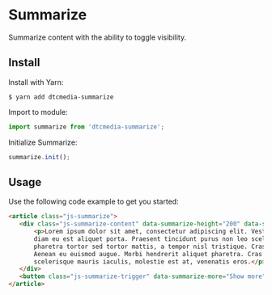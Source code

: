 # Summarize
Summarize content with the ability to toggle visibility.

## Install
Install with Yarn:
```
$ yarn add dtcmedia-summarize
```

Import to module:
```javascript
import summarize from 'dtcmedia-summarize';
```

Initialize Summarize:
```javascript
summarize.init();
```

## Usage
Use the following code example to get you started:
```html
<article class="js-summarize">
   <div class="js-summarize-content" data-summarize-height="200" data-summarize-overlap="80">
       <p>Lorem ipsum dolor sit amet, consectetur adipiscing elit. Vestibulum rutrum euismod lacinia. Aliquam euismod
       diam eu est aliquet porta. Praesent tincidunt purus non leo scelerisque mattis. Duis vitae sagittis risus. Phasellus
       pharetra tortor sed tortor mattis, a tempor nisl tristique. Cras in interdum eros. Duis commodo sollicitudin mattis.
       Aenean eu euismod augue. Morbi hendrerit aliquet pharetra. Cras vitae accumsan massa, ut vulputate lorem. Sed
       scelerisque mauris iaculis, molestie est at, venenatis eros.</p>
   </div>
   <button class="js-summarize-trigger" data-summarize-more="Show more" data-summarize-more="Show less">Show more</button>
</article>
```
